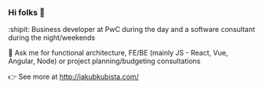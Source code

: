 ### Hi folks 👋

:shipit: Business developer at PwC during the day and a software consultant during the night/weekends

💬 Ask me for functional architecture, FE/BE (mainly JS - React, Vue, Angular, Node) or project planning/budgeting consultations

:point_right: See more at http://jakubkubista.com/

<!--
**JakubKubista/jakubkubista** is a ✨ _special_ ✨ repository because its `README.md` (this file) appears on your GitHub profile.

Here are some ideas to get you started:

- 🔭 I’m currently working on ...
- 🌱 I’m currently learning ...
- 👯 I’m looking to collaborate on ...
- 🤔 I’m looking for help with ...
- 💬 Ask me about ...
- 📫 How to reach me: ...
- 😄 Pronouns: ...
- ⚡ Fun fact: ...

Emoji list:
https://gist.github.com/rxaviers/7360908
-->
